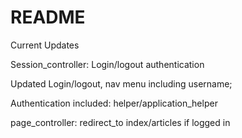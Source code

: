 # README

Current Updates

Session_controller: Login/logout authentication

Updated Login/logout, nav menu including username;

Authentication included: helper/application_helper

page_controller: redirect_to index/articles if logged in
